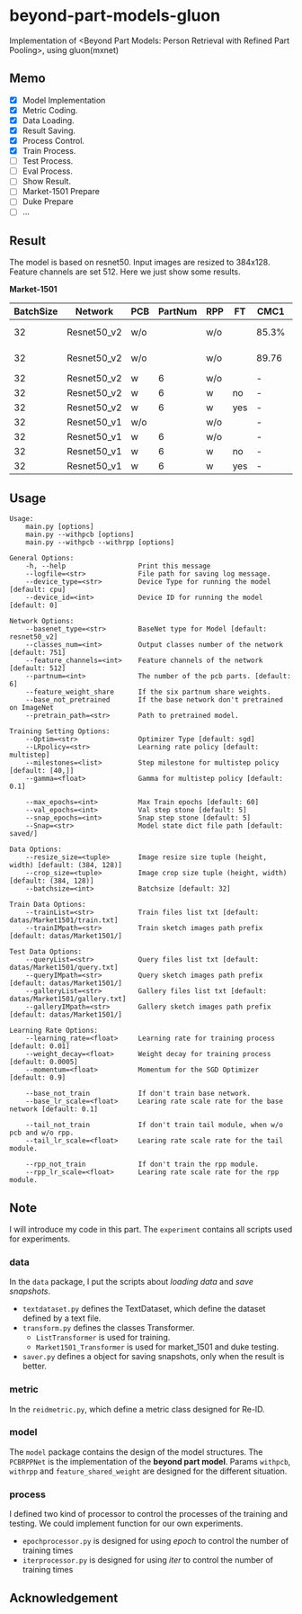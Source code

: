 # beyond-part-models-gluon
Implementation of &lt;Beyond Part Models: Person Retrieval with Refined Part Pooling&gt;, using gluon(mxnet)

## Memo
* [x] Model Implementation
* [x] Metric Coding.
* [x] Data Loading.
* [x] Result Saving.
* [x] Process Control.
* [x] Train Process.
* [ ] Test Process.
* [ ] Eval Process.
* [ ] Show Result.
* [ ] Market-1501 Prepare
* [ ] Duke Prepare
* [ ] ...

## Result
The model is based on resnet50. 
Input images are resized to 384x128.
Feature channels are set 512.
Here we just show some results.

**Market-1501**

| BatchSize | Network | PCB | PartNum | RPP | FT | CMC1 | CMC5 | CMC10 | CMC20 | mAP | Note |
| --------- | ------- | --- | ------- | --- | -- | ---- | ---- | ----- | ----- | --- | ---- |
| 32 | Resnet50_v2 | w/o | | w/o | | 85.3% | 96.20 | 97.51 | 98.52 | 68.5% | (in paper) |
| 32 | Resnet50_v2 | w/o | | w/o | | 89.76 | 96.20 | 97.51 | 98.52 | 75.22 | (ours 512dim)|
| 32 | Resnet50_v2 | w | 6 | w/o | | - | - | - | - | - | |
| 32 | Resnet50_v2 | w | 6 | w | no | - | - | - | - | - | |
| 32 | Resnet50_v2 | w | 6 | w | yes | - | - | - | - | - | |
| 32 | Resnet50_v1 | w/o | | w/o | | - | - | - | - | - | |
| 32 | Resnet50_v1 | w | 6 | w/o | | - | - | - | - | - | |
| 32 | Resnet50_v1 | w | 6 | w | no | - | - | - | - | - | |
| 32 | Resnet50_v1 | w | 6 | w | yes | - | - | - | - | - | |


## Usage
```
Usage: 
    main.py [options]
    main.py --withpcb [options]
    main.py --withpcb --withrpp [options]

General Options:
    -h, --help                  Print this message
    --logfile=<str>             File path for saving log message. 
    --device_type=<str>         Device Type for running the model [default: cpu]
    --device_id=<int>           Device ID for running the model [default: 0]
    
Network Options:
    --basenet_type=<str>        BaseNet type for Model [default: resnet50_v2]
    --classes_num=<int>         Output classes number of the network [default: 751]
    --feature_channels=<int>    Feature channels of the network [default: 512]
    --partnum=<int>             The number of the pcb parts. [default: 6]
    --feature_weight_share      If the six partnum share weights.
    --base_not_pretrained       If the base network don't pretrained on ImageNet
    --pretrain_path=<str>       Path to pretrained model. 

Training Setting Options:
    --Optim=<str>               Optimizer Type [default: sgd]
    --LRpolicy=<str>            Learning rate policy [default: multistep]
    --milestones=<list>         Step milestone for multistep policy [default: [40,]]
    --gamma=<float>             Gamma for multistep policy [default: 0.1]
    
    --max_epochs=<int>          Max Train epochs [default: 60]
    --val_epochs=<int>          Val step stone [default: 5]
    --snap_epochs=<int>         Snap step stone [default: 5]
    --Snap=<str>                Model state dict file path [default: saved/]

Data Options:
    --resize_size=<tuple>       Image resize size tuple (height, width) [default: (384, 128)]
    --crop_size=<tuple>         Image crop size tuple (height, width) [default: (384, 128)]
    --batchsize=<int>           Batchsize [default: 32]

Train Data Options:
    --trainList=<str>           Train files list txt [default: datas/Market1501/train.txt]
    --trainIMpath=<str>         Train sketch images path prefix [default: datas/Market1501/]
    
Test Data Options:
    --queryList=<str>           Query files list txt [default: datas/Market1501/query.txt]
    --queryIMpath=<str>         Query sketch images path prefix [default: datas/Market1501/]
    --galleryList=<str>         Gallery files list txt [default: datas/Market1501/gallery.txt]
    --galleryIMpath=<str>       Gallery sketch images path prefix [default: datas/Market1501/]
    
Learning Rate Options:
    --learning_rate=<float>     Learning rate for training process [default: 0.01]
    --weight_decay=<float>      Weight decay for training process [default: 0.0005]
    --momentum=<float>          Momentum for the SGD Optimizer [default: 0.9]

    --base_not_train            If don't train base network.
    --base_lr_scale=<float>     Learing rate scale rate for the base network [default: 0.1]
    
    --tail_not_train            If don't train tail module, when w/o pcb and w/o rpp.
    --tail_lr_scale=<float>     Learing rate scale rate for the tail module.
    
    --rpp_not_train             If don't train the rpp module.
    --rpp_lr_scale=<float>      Learing rate scale rate for the rpp module.
```

## Note
I will introduce my code in this part.
The `experiment` contains all scripts used for experiments.

### data
In the `data` package, I put the scripts about *loading data* and *save snapshots*.
+ `textdataset.py` defines the TextDataset, which define the dataset defined by a text file.
+ `transform.py` defines the classes Transformer. 
    - `ListTransformer` is used for training.
    - `Market1501_Transformer` is used for market_1501 and duke testing.
+ `saver.py` defines a object for saving snapshots, only when the result is better.

### metric
In the `reidmetric.py`, which define a metric class designed for Re-ID.

### model
The `model` package contains the design of the model structures.
The `PCBRPPNet` is the implementation of the **beyond part model**.
Params `withpcb`, `withrpp` and `feature_shared_weight` are designed for the different situation.

### process
I defined two kind of processor to control the processes of the training and testing.
We could implement function for our own experiments.
+ `epochprocessor.py` is designed for using *epoch* to control the number of training times 
+ `iterprocessor.py` is designed for using *iter* to control the number of training times 


## Acknowledgement
